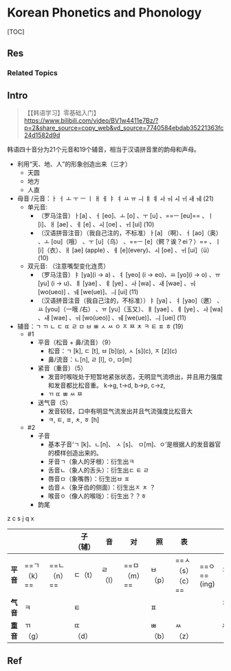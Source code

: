 # Korean Phonetics and Phonology

[TOC]



## Res
### Related Topics



## Intro
>【【韩语学习】零基础入门】 https://www.bilibili.com/video/BV1w4411e7Bz/?p=2&share_source=copy_web&vd_source=7740584ebdab35221363fc24d1582d9d

韩语四十音分为21个元音和19个辅音，相当于汉语拼音里的韵母和声母。
- 利用“天、地、人”的形象创造出来（三才）
	- 天圆
	- 地方
	- 人直
- 母音 /元音：ㅏ ㅓ ㅗ ㅜ ㅡ ㅣ ㅐ ㅔ ㅑ ㅕ ㅛ ㅠ ㅢ ㅒ ㅖ ㅘ ㅝ ㅚ ㅟ ㅙ ㅞ (21)
	- 单元音: 
		- （罗马注音）ㅏ\[a\] 、ㅓ \[eo\]、ㅗ \[o\] 、ㅜ \[u\] 、==ㅡ \[eu\]== 、ㅣ \[i]、ㅐ \[ae\] 、ㅔ \[e\] 、ㅚ \[oe\] 、ㅟ \[ui\] (10)
		- （汉语拼音注音）（我自己注的，不标准）ㅏ\[a\] （啊）、ㅓ \[ao\]（奥） 、ㅗ \[ou\]（哦） 、ㅜ \[u\]（乌） 、==ㅡ \[e\]（鳄？诶？ei？）== 、ㅣ \[i]（衣）、ㅐ \[ae\] (apple) 、ㅔ \[e\](every)、ㅚ \[oe\] 、ㅟ \[ui\]（ü） (10)
	- 双元音: （注意嘴型变化连贯）
		- （罗马注音）ㅑ \[ya\](i -> a) 、ㅕ \[yeo\] (i -> eo)、ㅛ \[yo\](i -> o) 、ㅠ \[yu\] (i -> u)、ㅒ \[yae\] 、ㅖ \[ye\] 、ㅘ \[wa\] 、ㅙ \[wae\] 、ㅝ \[wo(ueo)\] 、ㅞ \[we(ue)\]、ㅢ \[ui\] (11)
		- （汉语拼音注音（我自己注的，不标准））ㅑ \[ya\] 、ㅕ \[yao\]（邀） 、ㅛ \[you\]（一哦 /右） 、ㅠ \[yu\]（玉又）、ㅒ \[yae\] 、ㅖ \[ye\] 、ㅘ \[wa\] 、ㅙ \[wae\] 、ㅝ \[wo(ueo)\] 、ㅞ \[we(ue)\]、ㅢ \[uei\] (11)
- 辅音：ㄱ ㄲ ㄴ ㄷ ㄸ ㄹ ㅁ ㅂ ㅃ ㅅ ㅆ ㅇ ㅈ ㅉ ㅊ ㅋ ㅌ ㅍ ㅎ (19)
	- \#1
		- 平音（松音 + 鼻/流音）（9）
			- 松音：ㄱ \[k\], ㄷ \[t\], ㅂ \[b\](p), ㅅ \[s\](c), ㅈ \[z\](c)
			- 鼻/流音：ㄴ\[n\], ㄹ \[l\], ㅇ, ㅁ\[m\]
		- 紧音（重音）（5）
			- 发音时喉咙处于短暂地紧张状态，无明显气流喷出，并且用力强度和发音都比松音重。 k->g, t->d, b->p, c->z,
			- ㄲ ㄸ ㅃ ㅆ ㅉ
		- 送气音（5）
			- 发音较轻，口中有明显气流发出并且气流强度比松音大
			- ㅋ, ㅌ, ㅍ, ㅊ, ㅎ \[h\]
	- \#2
		- 子音
			- 基本子音‘ㄱ \[k\]、ㄴ\[n\]、 ㅅ \[s\]、 ㅁ\[m\]、ㅇ’是根据人的发音器官的模样创造出来的。
			- 牙音ㄱ（象人的牙根）：衍生出ㅋ
			- 舌音ㄴ（象人的舌头）：衍生出ㄷ ㅌ ㄹ 
			- 唇音ㅁ（象嘴唇）：衍生出ㅂ ㅍ
			- 齿音ㅅ（象牙齿的侧面）：衍生出ㅈ ㅊ ？
			- 喉音ㅇ（像人的喉咙）：衍生出？？ㅎ
		- 韵尾 

z c s
j q x

|        |          |          | 子（辅） | 音    | 对        | 照    | 表           |             |      |      |
| ------ | -------- | -------- | ---- | ---- | -------- | ---- | ----------- | ----------- | ---- | ---- |
| **平音** | ==ㄱ（k）== | ==ㄴ（n）== | ㄷ（t） | ㄹ（l） | ==ㅁ（m）== | ㅂ（p） | ==ㅅ（s）（c）== | ==ㅇ== (ing) | ㅈ（z） |      |
| **气音** | ㅋ        |          | ㅌ    |      |          | ㅍ    |             |             | ㅊ（c） | ㅎ（h） |
| **重音** | ㄲ（g）     |          | ㄸ（d） |      |          | ㅃ（b） | ㅆ（z）        |             | ㅉ（j） |      |

 

## Ref
[韩语40音图和读法总结（全攻略） - 涵闻教育的文章 - 知乎]: https://zhuanlan.zhihu.com/p/134536223
